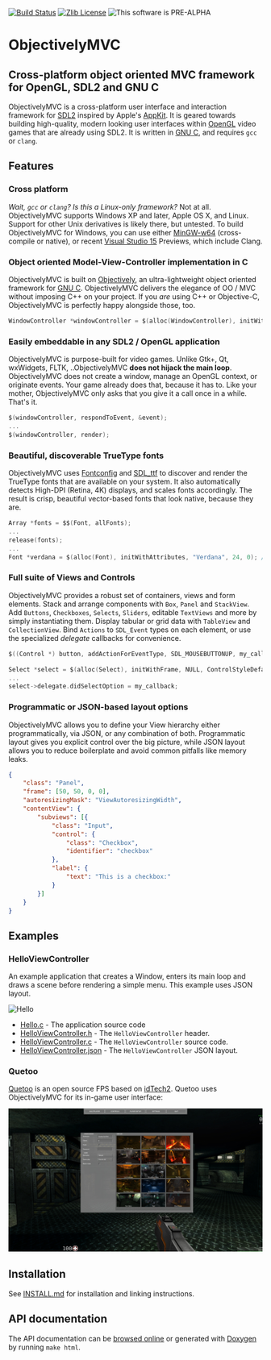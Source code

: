 [![Build Status](http://ci.quetoo.org/buildStatus/icon?job=ObjectivelyMVC-Linux-x86_64)](http://ci.quetoo.org/job/ObjectivelyMVC-Linux-x86_64/)
[![Zlib License](https://img.shields.io/badge/license-Zlib-brightgreen.svg)](https://opensource.org/licenses/Zlib)
![This software is PRE-ALPHA](https://img.shields.io/badge/development_stage-ALPHA-yellow.svg)

ObjectivelyMVC
===

Cross-platform object oriented MVC framework for OpenGL, SDL2 and GNU C
---

ObjectivelyMVC is a cross-platform user interface and interaction framework for [SDL2](http://www.libsdl.org) inspired by 
Apple's [AppKit](https://developer.apple.com/reference/appkit). 
It is geared towards building high-quality, modern looking user interfaces within [OpenGL](http://www.opengl.org/) 
video games that are already using SDL2. It is written in [GNU C](http://www.gnu.org/software/gnu-c-manual/), and requires `gcc` or `clang`.
 
Features
---

### Cross platform

_Wait, `gcc` or `clang`? Is this a Linux-only framework?_ Not at all. ObjectivelyMVC supports Windows XP and later, Apple OS X, and Linux. Support for other Unix derivatives is likely there, but untested. To build ObjectivelyMVC for Windows, you can use either [MinGW-w64](https://mingw-w64.org) (cross-compile or native), or recent [Visual Studio 15](https://www.visualstudio.com/) Previews, which include Clang.

### Object oriented Model-View-Controller implementation in C

ObjectivelyMVC is built on [Objectively](https://github.com/jdolan/Objectively), an ultra-lightweight object oriented framework for [GNU C](http://www.gnu.org/software/gnu-c-manual/). ObjectivelyMVC delivers the elegance of OO / MVC without imposing C++ on your project. If you *are* using C++ or Objective-C, ObjectivelyMVC is perfectly happy alongside those, too.

```c
WindowController *windowController = $(alloc(WindowController), initWithWindow, window);
```

### Easily embeddable in any SDL2 / OpenGL application

ObjectivelyMVC is purpose-built for video games. Unlike Gtk+, Qt, wxWidgets, FLTK, ..ObjectivelyMVC **does not hijack the main loop**. ObjectivelyMVC does not create a window, manage an OpenGL context, or originate events. Your game already does that, because it has to. Like your mother, ObjectivelyMVC only asks that you give it a call once in a while. That's it.

```c
$(windowController, respondToEvent, &event);
...
$(windowController, render);
```

### Beautiful, discoverable TrueType fonts

ObjectivelyMVC uses [Fontconfig](https://www.freedesktop.org/wiki/Software/fontconfig/) and [SDL_ttf](https://www.libsdl.org/projects/SDL_ttf/) to discover and render the TrueType fonts that are available on your system. It also automatically detects High-DPI (Retina, 4K) displays, and scales fonts accordingly. The result is crisp, beautiful vector-based fonts that look native, because they are.

```c
Array *fonts = $$(Font, allFonts);
...
release(fonts);
...
Font *verdana = $(alloc(Font), initWithAttributes, "Verdana", 24, 0); // will render at 48pt on Retina displays
```

### Full suite of Views and Controls

ObjectivelyMVC provides a robust set of containers, views and form elements. Stack and arrange components with `Box`, `Panel` and `StackView`. Add `Buttons`, `Checkboxes`, `Selects`, `Sliders`, editable `TextViews` and more by simply instantiating them. Display tabular or grid data with `TableView` and `CollectionView`. Bind `Actions` to `SDL_Event` types on each element, or use the specialized _delegate_ callbacks for convenience.

```c
$((Control *) button, addActionForEventType, SDL_MOUSEBUTTONUP, my_callback, my_sender, my_data);
```

```c
Select *select = $(alloc(Select), initWithFrame, NULL, ControlStyleDefault);
...
select->delegate.didSelectOption = my_callback;
```

### Programmatic or JSON-based layout options

ObjectivelyMVC allows you to define your View hierarchy either programmatically, via JSON, or any combination of both. Programmatic layout gives you explicit control over the big picture, while JSON layout allows you to reduce boilerplate and avoid common pitfalls like memory leaks.

```json
{
	"class": "Panel",
	"frame": [50, 50, 0, 0],
	"autoresizingMask": "ViewAutoresizingWidth",
	"contentView": {
		"subviews": [{
			"class": "Input",
			"control": {
				"class": "Checkbox",
				"identifier": "checkbox"
			},
			"label": {
				"text": "This is a checkbox:"
			}
		}]
	}
}
```

Examples
---

### HelloViewController
An example application that creates a Window, enters its main loop and draws a scene before rendering a simple menu. This example uses JSON layout.

![Hello](Documentation/demo.gif)

 * [Hello.c](Examples/Hello.c) - The application source code
 * [HelloViewController.h](Examples/HelloViewController.h) - The `HelloViewController` header.
 * [HelloViewController.c](Examples/HelloViewController.c) - The `HelloViewController` source code.
 * [HelloViewController.json](Examples/HelloViewController.json) - The `HelloViewController` JSON layout. 


### Quetoo
[Quetoo](https://github.com/jdolan/quetoo) is an open source FPS based on [idTech2](https://en.wikipedia.org/wiki/Quake_II_engine). Quetoo uses ObjectivelyMVC for its in-game user interface:

![Quetoo](Documentation/quetoo.jpg)

Installation
---
See [INSTALL.md](INSTALL.md) for installation and linking instructions.

API documentation
---
The API documentation can be [browsed online](http://jaydolan.com/projects/ObjectivelyMVC) or generated with [Doxygen](http://www.doxygen.org) by running `make html`.
